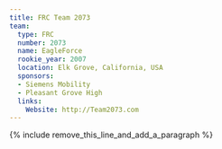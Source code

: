 ```yaml
---
title: FRC Team 2073
team:
  type: FRC
  number: 2073
  name: EagleForce
  rookie_year: 2007
  location: Elk Grove, California, USA
  sponsors:
  - Siemens Mobility
  - Pleasant Grove High
  links:
    Website: http://Team2073.com
---
```


{% include remove_this_line_and_add_a_paragraph %}